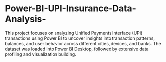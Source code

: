 # Power-BI-UPI-Insurance-Data-Analysis-
This project focuses on analyzing Unified Payments Interface (UPI) transactions using Power BI to uncover insights into transaction patterns, balances, and user behavior across different cities, devices, and banks. The dataset was loaded into Power BI Desktop, followed by extensive data profiling and visualization building.
